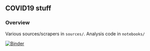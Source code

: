 ## COVID19 stuff

### Overview

Various sources/scrapers in `sources/`. Analysis code in `notebooks/`

[![Binder](https://mybinder.org/badge_logo.svg)](https://mybinder.org/v2/gh/aminnj/covid19/master?filepath=notebooks%2Fusacounties.ipynb)


